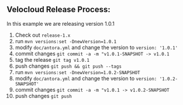 ## Velocloud Release Process:
In this example we are releasing version 1.0.1

1) Check out `release-1.x`
2) run `mvn versions:set -DnewVersion=1.0.1` 
3) modify `doc/antora.yml` and change the version to `version: '1.0.1'`
4) commit changes `git commit -a -m "v1.0.1-SNAPSHOT -> v1.0.1`
5) tag the release `git tag v1.0.1`
6) push changes `git push && git push --tags`
7) run `mvn versions:set -DnewVersion=1.0.2-SNAPSHOT` 
8) modify `doc/antora.yml` and change the version to `version: '1.0.2-SNAPSHOT'`
9) commit changes `git commit -a -m "v1.0.1 -> v1.0.2-SNAPSHOT`
10) push changes `git push`
